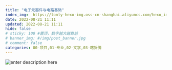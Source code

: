 ```yaml
---
title: "电子元器件与电路基础"
index_img:  https://lonly-hexo-img.oss-cn-shanghai.aliyuncs.com/hexo_images/电子元器件与电路基础/1661051732904.png
date: 2022-08-21 11:11
updated: 2022-08-21 11:11
hide: false
# sticky: 100 #置顶，数字越大越靠前
# banner_img: #/img/post_banner.jpg
# comment: false
categories: 00-项目,01-专业,02-文学,03-瞎折腾
---
```


![enter description here]()
<!--more-->
